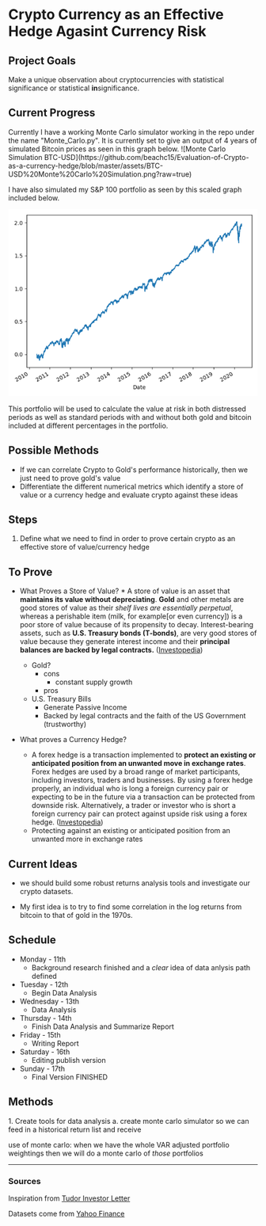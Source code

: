 <h1>Crypto Currency as an Effective Hedge Agasint Currency Risk</h1>

<h2>Project Goals</h2>


Make a unique observation about cryptocurrencies with statistical significance or statistical **in**significance.

<h2>Current Progress</h2>
Currently I have a working Monte Carlo simulator working in the repo under the name "Monte_Carlo.py". It is currently set to give an output of 4 years of simulated Bitcoin prices as seen in this graph below.
![Monte Carlo Simulation BTC-USD](https://github.com/beachc15/Evaluation-of-Crypto-as-a-currency-hedge/blob/master/assets/BTC-USD%20Monte%20Carlo%20Simulation.png?raw=true)

<br>

I have also simulated my S&P 100 portfolio as seen by this scaled graph included below.

![Constructed S&P 100 returns](https://github.com/beachc15/Evaluation-of-Crypto-as-a-currency-hedge/blob/master/assets/S&P%20100%20returns%20as%20percent.png?raw=true)


This portfolio will be used to calculate the value at risk in both distressed periods as well as standard periods with and without both gold and bitcoin included at different percentages in the portfolio.



<h2>Possible Methods</h2>

* If we can correlate Crypto to Gold's performance historically, then we just need to prove gold's value
* Differentiate the different numerical metrics which identify a store of value or a currency hedge and evaluate crypto against these ideas


<h2>Steps</h2>

1. Define what we need to find in order to prove certain crypto as an effective store of value/currency hedge



<h2>To Prove</h2>

* What Proves a Store of Value?
        * A store of value is an asset that **maintains its value without depreciating**. **Gold** and other metals are good stores of value as their *shelf lives are essentially perpetual*, whereas a perishable item (milk, for example[or even currency]) is a poor store of value because of its propensity to decay. Interest-bearing assets, such as **U.S. Treasury bonds (T-bonds)**, are very good stores of value because they generate interest income and their **principal balances are backed by legal contracts.** ([Investopedia](https://www.investopedia.com/terms/s/storeofvalue.asp))
    * Gold?
        * cons
            * constant supply growth
        * pros
    * U.S. Treasury Bills
        * Generate Passive Income
        * Backed by legal contracts and the faith of the US Government (trustworthy)
    
* What proves a Currency Hedge?
    * A forex hedge is a transaction implemented to **protect an existing or anticipated position from an unwanted move in exchange rates**. Forex hedges are used by a broad range of market participants, including investors, traders and businesses. By using a forex hedge properly, an individual who is long a foreign currency pair or expecting to be in the future via a transaction can be protected from downside risk. Alternatively, a trader or investor who is short a foreign currency pair can protect against upside risk using a forex hedge. ([Investopedia](https://www.investopedia.com/terms/forex/f/forex-hedge-and-currency-hedging-strategy.asp))
    * Protecting against an existing or anticipated position from an unwanted more in exchange rates
<h2>Current Ideas</h2>

* we should build some robust returns analysis tools and investigate our crypto datasets.

* My first idea is to try to find some correlation in the log returns from bitcoin to that of gold in the 1970s.


<h2> Schedule </h2>

* Monday - 11th
    * Background research finished and a *clear* idea of data anlysis path defined
* Tuesday - 12th
    * Begin Data Analysis
* Wednesday - 13th
    * Data Analysis
* Thursday - 14th
    * Finish Data Analysis and Summarize Report
* Friday - 15th
    * Writing Report
* Saturday - 16th
    * Editing publish version
* Sunday - 17th
    * Final Version FINISHED

<h2>Methods</h2>
1. Create tools for data analysis
    a. create monte carlo simulator so we can feed in a historical return list and receive 

use of monte carlo:
when we have the whole VAR adjusted portfolio weightings then we will do a monte carlo of *those* portfolios



---
<h3>Sources</h3>

Inspiration from [Tudor Investor Letter](https://www.docdroid.net/H1fuimX/the-great-monetary-inflation-pdf#page=3)

Datasets come from [Yahoo Finance](https://finance.yahoo.com/)